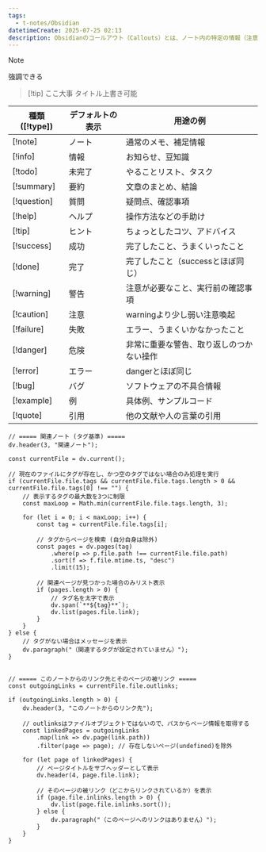```yaml
---
tags:
  - t-notes/Obsidian
datetimeCreate: 2025-07-25 02:13
description: Obsidianのコールアウト（Callouts）とは、ノート内の特定の情報（注意点、要約、ヒントなど）を視覚的に目立たせるための機能です。
---
```

>[!note]
>強調できる


>[!tip] ここ大事
>タイトル上書き可能

| 種類 ([!type]) | デフォルトの表示 | 用途の例                 |
| ------------ | -------- | -------------------- |
| [!note]      | ノート      | 通常のメモ、補足情報           |
| [!info]      | 情報       | お知らせ、豆知識             |
| [!todo]      | 未完了      | やることリスト、タスク          |
| [!summary]   | 要約       | 文章のまとめ、結論            |
| [!question]  | 質問       | 疑問点、確認事項             |
| [!help]      | ヘルプ      | 操作方法などの手助け           |
| [!tip]       | ヒント      | ちょっとしたコツ、アドバイス       |
| [!success]   | 成功       | 完了したこと、うまくいったこと      |
| [!done]      | 完了       | 完了したこと（successとほぼ同じ） |
| [!warning]   | 警告       | 注意が必要なこと、実行前の確認事項    |
| [!caution]   | 注意       | warningより少し弱い注意喚起    |
| [!failure]   | 失敗       | エラー、うまくいかなかったこと      |
| [!danger]    | 危険       | 非常に重要な警告、取り返しのつかない操作 |
| [!error]     | エラー      | dangerとほぼ同じ          |
| [!bug]       | バグ       | ソフトウェアの不具合情報         |
| [!example]   | 例        | 具体例、サンプルコード          |
| [!quote]     | 引用       | 他の文献や人の言葉の引用         |






```dataviewjs
// ===== 関連ノート (タグ基準) =====
dv.header(3, "関連ノート");

const currentFile = dv.current();

// 現在のファイルにタグが存在し、かつ空のタグではない場合のみ処理を実行
if (currentFile.file.tags && currentFile.file.tags.length > 0 && currentFile.file.tags[0] !== "") {
    // 表示するタグの最大数を3つに制限
    const maxLoop = Math.min(currentFile.file.tags.length, 3);

    for (let i = 0; i < maxLoop; i++) {
        const tag = currentFile.file.tags[i];
        
        // タグからページを検索 (自分自身は除外)
        const pages = dv.pages(tag)
            .where(p => p.file.path !== currentFile.file.path) 
            .sort(f => f.file.mtime.ts, "desc")
            .limit(15);
        
        // 関連ページが見つかった場合のみリスト表示
        if (pages.length > 0) {
            // タグ名を太字で表示
            dv.span(`**${tag}**`); 
            dv.list(pages.file.link);
        }
    }
} else {
    // タグがない場合はメッセージを表示
    dv.paragraph("（関連するタグが設定されていません）");
}


// ===== このノートからのリンク先とそのページの被リンク =====
const outgoingLinks = currentFile.file.outlinks;

if (outgoingLinks.length > 0) {
    dv.header(3, "このノートからのリンク先");
    
    // outlinksはファイルオブジェクトではないので、パスからページ情報を取得する
    const linkedPages = outgoingLinks
        .map(link => dv.page(link.path))
        .filter(page => page); // 存在しないページ(undefined)を除外

    for (let page of linkedPages) {
        // ページタイトルをサブヘッダーとして表示
        dv.header(4, page.file.link);
        
        // そのページの被リンク（どこからリンクされているか）を表示
        if (page.file.inlinks.length > 0) {
            dv.list(page.file.inlinks.sort());
        } else {
            dv.paragraph("（このページへのリンクはありません）");
        }
    }
}
```